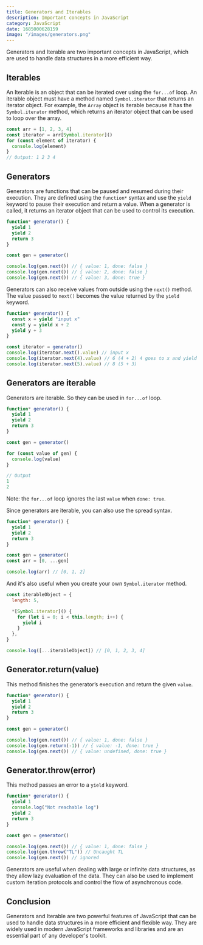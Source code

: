 ```yaml
---
title: Generators and Iterables
description: Important concepts in JavaScript
category: JavaScript
date: 1685000628159
image: "/images/generators.png"
---
```


Generators and Iterable are two important concepts in JavaScript, which are used to handle data structures in a more efficient way.

## Iterables

An Iterable is an object that can be iterated over using the `for...of` loop. An iterable object must have a method named `Symbol.iterator` that returns an iterator object. For example, the `Array` object is iterable because it has the `Symbol.iterator` method, which returns an iterator object that can be used to loop over the array.

```js
const arr = [1, 2, 3, 4]
const iterator = arr[Symbol.iterator]()
for (const element of iterator) {
  console.log(element)
}
// Output: 1 2 3 4
```

## Generators

Generators are functions that can be paused and resumed during their execution. They are defined using the `function*` syntax and use the `yield` keyword to pause their execution and return a value. When a generator is called, it returns an iterator object that can be used to control its execution.

```js
function* generator() {
  yield 1
  yield 2
  return 3
}

const gen = generator()

console.log(gen.next()) // { value: 1, done: false }
console.log(gen.next()) // { value: 2, done: false }
console.log(gen.next()) // { value: 3, done: true }
```

Generators can also receive values from outside using the `next()` method. The value passed to `next()` becomes the value returned by the `yield` keyword.

```js
function* generator() {
  const x = yield "input x"
  const y = yield x + 2
  yield y + 3
}

const iterator = generator()
console.log(iterator.next().value) // input x
console.log(iterator.next(4).value) // 6 (4 + 2) 4 goes to x and yield x + 2
console.log(iterator.next(5).value) // 8 (5 + 3)
```

## Generators are iterable

Generators are iterable. So they can be used in `for...of` loop.

```js
function* generator() {
  yield 1
  yield 2
  return 3
}

const gen = generator()

for (const value of gen) {
  console.log(value)
}
```

```js
// Output
1
2
```

Note: the `for...of` loop ignores the last `value` when `done: true`.

Since generators are iterable, you can also use the spread syntax.

```js
function* generator() {
  yield 1
  yield 2
  return 3
}

const gen = generator()
const arr = [0, ...gen]

console.log(arr) // [0, 1, 2]
```

And it's also useful when you create your own `Symbol.iterator` method.

```js
const iterableObject = {
  length: 5,

  *[Symbol.iterator]() {
    for (let i = 0; i < this.length; i++) {
      yield i
    }
  },
}

console.log([...iterableObject]) // [0, 1, 2, 3, 4]
```

## Generator.return(value)

This method finishes the generator’s execution and return the given `value`.

```js
function* generator() {
  yield 1
  yield 2
  return 3
}

const gen = generator()

console.log(gen.next()) // { value: 1, done: false }
console.log(gen.return(-1)) // { value: -1, done: true }
console.log(gen.next()) // { value: undefined, done: true }
```

## Generator.throw(error)

This method passes an error to a `yield` keyword.

```js
function* generator() {
  yield 1
  console.log("Not reachable log")
  yield 2
  return 3
}

const gen = generator()

console.log(gen.next()) // { value: 1, done: false }
console.log(gen.throw("TL")) // Uncaught TL
console.log(gen.next()) // ignored
```

Generators are useful when dealing with large or infinite data structures, as they allow lazy evaluation of the data. They can also be used to implement custom iteration protocols and control the flow of asynchronous code.

## Conclusion

Generators and Iterable are two powerful features of JavaScript that can be used to handle data structures in a more efficient and flexible way. They are widely used in modern JavaScript frameworks and libraries and are an essential part of any developer's toolkit.
